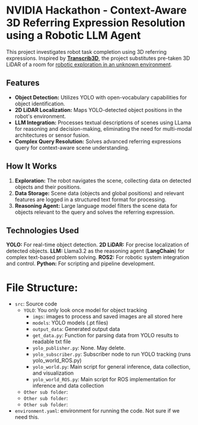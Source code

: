 # NVIDIA Hackathon - Context-Aware 3D Referring Expression Resolution using a Robotic LLM Agent
This project investigates robot task completion using 3D referring expressions. Inspired by [**Transcrib3D**](https://ripl.github.io/Transcrib3D/), the project substitutes pre-taken 3D LiDAR of a room for <u>robotic exploration in an unknown environment</u>.

## Features
- **Object Detection:** Utilizes YOLO with open-vocabulary capabilities for object identification.
- **2D LiDAR Localization:** Maps YOLO-detected object positions in the robot's environment.
- **LLM Integration:** Processes textual descriptions of scenes using LLama for reasoning and decision-making, eliminating the need for multi-modal architectures or sensor fusion.
- **Complex Query Resolution:** Solves advanced referring expressions query for context-aware scene understanding.

## How It Works
1. **Exploration:** The robot navigates the scene, collecting data on detected objects and their positions.
2. **Data Storage:** Scene data (objects and global positions) and relevant features are logged in a structured text format for processing.
3. **Reasoning Agent:** Large language model filters the scene data for objects relevant to the query and solves the referring expression.

## Technologies Used
**YOLO:** For real-time object detection.
**2D LiDAR:** For precise localization of detected objects.
**LLM:** Llama3.2 as the reasoning agent (**LangChain**) for complex text-based problem solving.
**ROS2:** For robotic system integration and control.
**Python:** For scripting and pipeline development.

# File Structure:
- `src`: Source code
  - `YOLO`: You only look once model for object tracking
    - `imgs`: images to process and saved images are all stored here
    - `models`: YOLO models (.pt files)
    - `output_data`: Generated output data
    - `get_data.py`: Function for parsing data from YOLO results to readable txt file
    - `yolo_publisher.py`: None. May delete.
    - `yolo_subscriber.py`: Subscriber node to run YOLO tracking (runs yolo_world_ROS.py)
    - `yolo_world.py`: Main script for general inference, data collection, and visualization
    - `yolo_world_ROS.py`: Main script for ROS implementation for inference and data collection
  - `Other sub folder`:
  - `Other sub folder`:
  - `Other sub folder`:
- `environment.yaml`: environment for running the code. Not sure if we need this.
